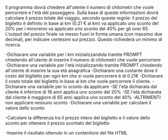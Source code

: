 Il programma dovrà chiedere all'utente il numero di chilometri che vuole percorrere e l'età del passeggero.
Sulla base di queste informazioni dovrà calcolare il prezzo totale del viaggio, secondo queste regole:
il prezzo del biglietto è definito in base ai km (0.21 € al km)
va applicato uno sconto del 20% per i minorenni
va applicato uno sconto del 40% per gli over 65.
L'output del prezzo finale va messo fuori in forma umana (con massimo due decimali, per indicare centesimi sul prezzo). Questo richiederà un minimo di ricerca.

-Dichiarare una variabile per i km inizializzandola tramite PROMPT chiedendo all'utente di inserire il numero di chilometri che vuole percorrere
-Dichiarare una variabile per l'età inizializzando tramite PROMPT chiedendo all'utente di inserire la sua età anagrafica
-Dichiarare una costante dove il costo del biglietto per ogni km che si vuole percorrere è di 0.21€
-Dichiarare il costo totale del biglietto in base ai km che vuole percorrere il cliente.
-Dichiarare una variabile per lo sconto da applicare
 -SE l'età dichiarata dal cliente è inferiore di 18 anni applica uno sconto del 20%
 -SE l'età dichiarata dal cliente è maggiore di 65 anni applica uno sconto del 40%
 -ALTRIMENTI non applicare nessuno sconto
-Dichiarare una variabile per calcolare il valore dello sconto

-Calcolare la differenza tra il prezzo intero del biglietto e il valore dello sconto per ottenere il prezzo scontato del biglietto

-Inserire il risultato ottenuto in un contenitore del file HTML

